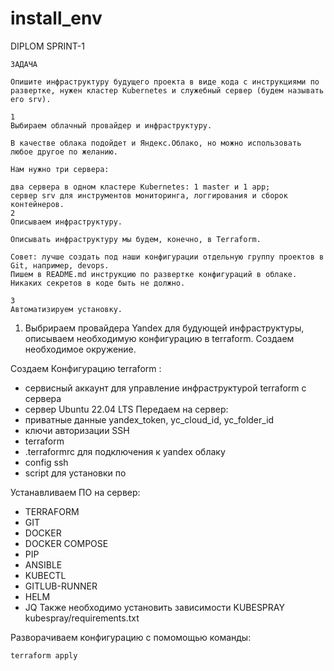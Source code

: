 # install_env

DIPLOM SPRINT-1

```
ЗАДАЧА

Опишите инфраструктуру будущего проекта в виде кода с инструкциями по развертке, нужен кластер Kubernetes и служебный сервер (будем называть его srv).

1
Выбираем облачный провайдер и инфраструктуру.

В качестве облака подойдет и Яндекс.Облако, но можно использовать любое другое по желанию.

Нам нужно три сервера:

два сервера в одном кластере Kubernetes: 1 master и 1 app;
сервер srv для инструментов мониторинга, логгирования и сборок контейнеров.
2
Описываем инфраструктуру.

Описывать инфраструктуру мы будем, конечно, в Terraform.

Совет: лучше создать под наши конфигурации отдельную группу проектов в Git, например, devops.
Пишем в README.md инструкцию по развертке конфигураций в облаке. Никаких секретов в коде быть не должно.

3
Автоматизируем установку.
```
1.  Выбрираем провайдера Yandex для будующей инфраструктуры,  описываем необходимую конфигурацию в terraform. Создаем необходимое окружение.

Создаем Конфигурацию terraform : 
  - сервисный аккаунт для управление инфраструктурой terraform с сервера
  - сервер Ubuntu 22.04 LTS
Передаем на сервер: 
  - приватные данные yandex_token, yc_cloud_id, yc_folder_id
  - ключи авторизации SSH
  - terraform
  - .terraformrc для подключения к yandex облаку
  -  config ssh
  -  script для установки по
    
Устанавливаем ПО на сервер:  
  - TERRAFORM
  - GIT
  - DOCKER
  - DOCKER COMPOSE
  - PIP
  - ANSIBLE
  - KUBECTL
  - GITLUB-RUNNER
  - HELM
  - JQ
Также необходимо установить зависимости KUBESPRAY kubespray/requirements.txt

Разворачиваем конфигурацию с помомощью команды: 
```
terraform apply
```
